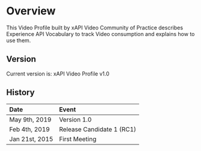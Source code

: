 # Overview

This Video Profile built by xAPI Video Community of Practice describes Experience API Vocabulary to track Video consumption and explains how to use them.

## Version

Current version is: xAPI Video Profile v1.0

## History

| Date | Event |
| :--- | :--- |
| May 9th, 2019 | Version 1.0 |
| Feb 4th, 2019 | Release Candidate 1 \(RC1\) |
| Jan 21st, 2015 | First Meeting |



